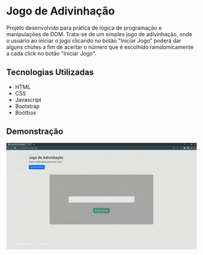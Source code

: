 # Jogo de Adivinhação

Projeto desenvolvido para prática de lógica de programação e manipulações de DOM. Trata-se de um simples jogo de adivinhação, onde o usuário ao iniciar o jogo clicando no botão "Iniciar Jogo" poderá dar alguns chutes a fim de acertar o número que é escolhido ramdomicamente a cada click no botão "Iniciar Jogo".


## Tecnologias Utilizadas

* HTML
* CSS
* Javascript
* Bootstrap
* Bootbox
## Demonstração

<p>
  <img width="1280px" src="assets/guessgame.gif">
</p>
